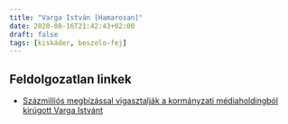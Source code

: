 ```yaml
---
title: "Varga István [Hamarosan]"
date: 2020-08-16T21:42:43+02:00
draft: false
tags: [kiskáder, beszelo-fej]
---
```


## Feldolgozatlan linkek

- [Százmilliós megbízással vigasztalják a kormányzati médiaholdingból kirúgott Varga Istvánt](https://444.hu/2020/03/10/szazmillios-megbizassal-vigasztaljak-a-kormanyzati-mediaholdingbol-kirugott-varga-istvan)